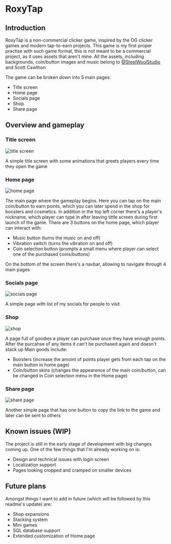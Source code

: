 # RoxyTap

## Introduction

RoxyTap is a non-commercial clicker game, inspired by the OG clicker games and modern tap-to-earn projects. This game is my first proper practise with such game format, this is not meant to be a commercial project, as it uses assets that aren't mine. All the assets, including backgrounds, coin/button images and music belong to [@SteelWoolStudio](https://x.com/SteelWoolStudio) and Scott Cawthon

The game can be broken down into 5 main pages:
- Title screen
- Home page
- Socials page
- Shop
- Share page

## Overview and gameplay 

### Title screen

![title screen](https://cdn.discordapp.com/attachments/707961272909692979/1288047988048003092/photo_2024-09-24_11-01-48.jpg?ex=66f3c3ab&is=66f2722b&hm=e2d4e0be8e77bc4a2d0b6ca3771ad5e738a3712e13aa6aff271a26040bd1861b&)

A simple title screen with some animations that greets players every time they open the game

### Home page

![home page](https://cdn.discordapp.com/attachments/707961272909692979/1288047988383420478/photo_2024-09-24_11-01-50.jpg?ex=66f3c3ab&is=66f2722b&hm=54bba655b68cae2fbd0e0c5eea4d5a3d848177640c6bcf00798b9bb56ca2e0b7&)

The main page where the gameplay begins. Here you can tap on the main coin/button to earn points, which you can later spend in the shop for boosters and cosmetics. 
In addition in the top left corner there's a player's nickname, which player can type in after leaving tittle screen during first launch of the game.
There are 3 buttons on the home page, which player can interact with:
- Music button (turns the music on and off)
- Vibration switch (turns the vibration on and off)
- Coin selection button (prompts a small menu where player can select one of the purchased coins/buttons)

On the bottom of the screen there's a navbar, allowing to navigate through 4 main pages

### Socials page

![socials page](https://cdn.discordapp.com/attachments/707961272909692979/1288047988798783498/photo_2024-09-24_11-01-51.jpg?ex=66f3c3ab&is=66f2722b&hm=ad57eac5dcdde0337640604e6b124330888220753225800e9f86abcf9ee276cd&)

A simple page with list of my socials for people to visit

### Shop

![shop](https://cdn.discordapp.com/attachments/707961272909692979/1288047989155430420/photo_2024-09-24_11-01-52.jpg?ex=66f3c3ab&is=66f2722b&hm=441e8fc3c64edde17c2d5707b3e0be4cbe0e33c26ae1097eedaec6bd584d86e7&)

A page full of goodies a player can purchase once they have enough points. After the purcahse of any items it can't be purchased again and doesn't stack up
Main goods include:
- Boosters (increase the amoint of points player gets from each tap on the main button in home page)
- Coin/button skins (changes the appearence of the main coin/button, can be changed in Coin selection menu in the Home page)

### Share page

![share page](https://cdn.discordapp.com/attachments/707961272909692979/1288047989155430420/photo_2024-09-24_11-01-52.jpg?ex=66f3c3ab&is=66f2722b&hm=441e8fc3c64edde17c2d5707b3e0be4cbe0e33c26ae1097eedaec6bd584d86e7&)

Another simple page that has one button to copy the link to the game and later can be sent to others 


## Known issues (WIP)

The project is still in the early stage of development with big changes coming up. One of the few things that I'm already working on is:
- Design and technical issues with login screen
- Localization support
- Pages looking cropped and cramped on smaller devices


## Future plans

Amongst things I want to add in future (which will be followed by this readme's update) are:
- Shop expansions
- Stacking system
- Mini games
- SQL database support
- Extended customization of Home page

